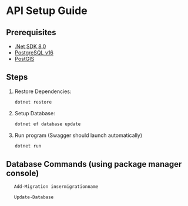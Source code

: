 # API Setup Guide

## Prerequisites
- [.Net SDK 8.0](https://dotnet.microsoft.com/en-us/download/dotnet/8.0)
- [PostgreSQL v16](https://www.postgresql.org/download/)
- [PostGIS](https://postgis.net/documentation/getting_started/)

## Steps
1. Restore Dependencies:
   ```bash
   dotnet restore
2. Setup Database:
   ```bash
   dotnet ef database update
3. Run program (Swagger should launch automatically)
   ```bash   
   dotnet run

## Database Commands (using package manager console)

```bash   
   Add-Migration insermigrationname

   Update-Database 